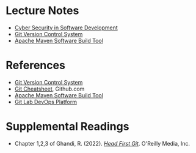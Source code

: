 # Lecture Notes

- [Cyber Security in Software Development](notes/01-Problem-Solving-Patterns-Search.pdf)
- [Git Version Control System](notes/02-Correctness-and-Testing.pdf)
- [Apache Maven Software Build Tool](notes/03-Generality.pdf)

# References
- [Git Version Control System](https://git-scm.com/)
- [Git Cheatsheet](https://education.github.com/git-cheat-sheet-education.pdf), Github.com
- [Apache Maven Software Build Tool](https://maven.apache.org/)
- [Git Lab DevOps Platform](https://about.gitlab.com/)

# Supplemental Readings


- Chapter 1,2,3 of Ghandi, R. (2022). [*Head First Git*](https://learning.oreilly.com/library/view/head-first-git/9781492092506/). O'Reilly Media, Inc.


